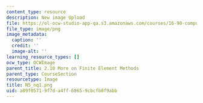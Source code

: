 ```yaml
---
content_type: resource
description: New image Upload
file: https://ol-ocw-studio-app-qa.s3.amazonaws.com/courses/16-90-computational-methods-in-aerospace-engineering-spring-2014/a09f05719f7da4ff68659cbcfb0f9abb_N5_nq1.png
file_type: image/png
image_metadata:
  caption: ''
  credit: ''
  image-alt: ''
learning_resource_types: []
ocw_type: OCWImage
parent_title: 2.10 More on Finite Element Methods
parent_type: CourseSection
resourcetype: Image
title: N5_nq1.png
uid: a09f0571-9f7d-a4ff-6865-9cbcfb0f9abb
---
```

